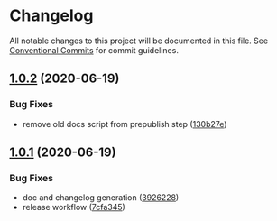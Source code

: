 # Changelog

All notable changes to this project will be documented in this file. See
[Conventional Commits](https://conventionalcommits.org) for commit guidelines.

## [1.0.2](https://github.com/elmadev/elmajs/compare/v1.0.1...v1.0.2) (2020-06-19)


### Bug Fixes

* remove old docs script from prepublish step ([130b27e](https://github.com/elmadev/elmajs/commit/130b27e5c535abfbfc86841204a9bc449e07b437))

## [1.0.1](https://github.com/elmadev/elmajs/compare/v1.0.0...v1.0.1) (2020-06-19)


### Bug Fixes

* doc and changelog generation ([3926228](https://github.com/elmadev/elmajs/commit/392622853ce70a6759866b2a37fb364e247493de))
* release workflow ([7cfa345](https://github.com/elmadev/elmajs/commit/7cfa3455095a87dd9092ec36056ff75116650170))
